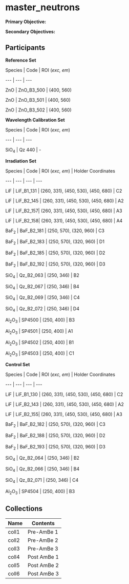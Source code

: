# master_neutrons

**Primary Objective:**

**Secondary Objectives:**

## Participants

**Reference Set**



Species | Code | ROI (*exc, em*)

--- | --- | ---

ZnO | ZnO_B3_500 | (400, 560)

ZnO | ZnO_B3_501 | (400, 560)

ZnO | ZnO_B3_502 | (400, 560)



**Wavelength Calibration Set**



Species | Code | ROI (*exc, em*)

--- | --- | ---

SiO$_4$ | Qz 440 | -
 


**Irradiation Set**



Species | Code | ROI (*exc, em*) | Holder Coordinates

--- | --- | --- | ---

LiF | LiF_B1_131 | (260, 331), (450, 530), (450, 680) | C2

LiF | LiF_B2_145 | (260, 331), (450, 530), (450, 680) | A2

LiF | LiF_B2_157| (260, 331), (450, 530), (450, 680) | A3

LiF | LiF_B2_158| (260, 331), (450, 530), (450, 680) | A4

BaF$_2$ | BaF_B2_181 | (250, 570), (320, 960) | C3

BaF$_2$ | BaF_B2_183 | (250, 570), (320, 960) | D1

BaF$_2$ | BaF_B2_185 | (250, 570), (320, 960) | D2

BaF$_2$ | BaF_B2_192 | (250, 570), (320, 960) | D3

SiO$_4$ | Qz_B2_063 | (250, 346) | B2

SiO$_4$ | Qz_B2_067 | (250, 346) | B4

SiO$_4$ | Qz_B2_069 | (250, 346) | C4

SiO$_4$ | Qz_B2_072 | (250, 346) | D4

Al$_2$O$_3$ | SP4500 | (250, 400) | B3

Al$_2$O$_3$ | SP4501 | (250, 400) | A1

Al$_2$O$_3$ | SP4502 | (250, 400) | B1

Al$_2$O$_3$ | SP4503 | (250, 400) | C1



**Control Set**

Species | Code | ROI (*exc, em*) | Holder Coordinates

--- | --- | --- | ---

LiF | LiF_B1_130 | (260, 331), (450, 530), (450, 680) | C2

LiF | LiF_B2_143 | (260, 331), (450, 530), (450, 680) | A2

LiF | LiF_B2_155| (260, 331), (450, 530), (450, 680) | A3

BaF$_2$ | BaF_B2_182 | (250, 570), (320, 960) | C3

BaF$_2$ | BaF_B2_188 | (250, 570), (320, 960) | D2

BaF$_2$ | BaF_B2_193 | (250, 570), (320, 960) | D3

SiO$_4$ | Qz_B2_064 | (250, 346) | B2

SiO$_4$ | Qz_B2_066 | (250, 346) | B4

SiO$_4$ | Qz_B2_071 | (250, 346) | C4

Al$_2$O$_3$ | SP4504 | (250, 400) | B3

## Collections

Name | Contents
--- | ---
coll1 | Pre-AmBe 1
coll2 | Pre-AmBe 2
coll3 | Pre-AmBe 3
coll4 | Post AmBe 1
coll5 | Post AmBe 2
coll6 | Post AmBe 3
